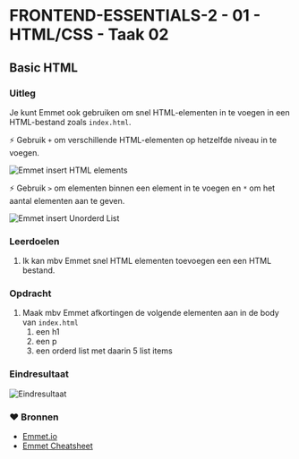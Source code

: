 # FRONTEND-ESSENTIALS-2 - 01 - HTML/CSS - Taak 02

## Basic HTML 

### Uitleg

Je kunt Emmet ook gebruiken om snel HTML-elementen in te voegen in een HTML-bestand zoals `index.html`.

:zap: Gebruik `+` om verschillende HTML-elementen op hetzelfde niveau in te voegen.

![Emmet insert HTML elements](img/emmet-insert-elements.gif)

:zap: Gebruik `>` om elementen binnen een element in te voegen en `*` om het aantal elementen aan te geven.

![Emmet insert Unorderd List](img/emmet-insert-ul.gif)

### Leerdoelen

1. Ik kan mbv Emmet snel HTML elementen toevoegen een een HTML bestand.

### Opdracht

1. Maak mbv Emmet afkortingen de volgende elementen aan in de body van `index.html`
   1. een h1
   2. een p
   3. een orderd list met daarin 5 list items

### Eindresultaat

![Eindresultaat](img/eindres-emmet-elementen.jpg)

### :heart: Bronnen

* [Emmet.io](https://www.emmet.io/)  
* [Emmet Cheatsheet](https://docs.emmet.io/cheat-sheet/)